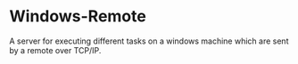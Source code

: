 # Windows-Remote
A server for executing different tasks on a windows machine which are sent by a remote over TCP/IP.
